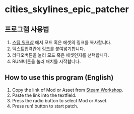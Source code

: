 # cities_skylines_epic_patcher
## 프로그램 사용법
1. [스팀 워크샵](https://steamcommunity.com/app/255710/workshop/) 에서 모드 혹은 에셋의 링크를 복사합니다.
2. 텍스트입력칸에 링크를 붙여넣기합니다.
3. 라디오버튼을 눌러 모드 혹은 에셋인지를 선택합니다.
4. RUN!버튼을 눌러 패치를 시작합니다.
## How to use this program (English)
1. Copy the link of Mod or Asset from [Steam Workshop](https://steamcommunity.com/app/255710/workshop/).
2. Paste the link into the textfield.
3. Press the radio button to select Mod or Asset.
4. Press run! button to start patch.
